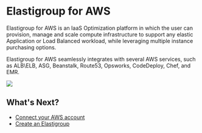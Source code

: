 # Elastigroup for AWS

Elastigroup for AWS is an IaaS Optimization platform in which the user can provision, manage and scale compute infrastructure to support any elastic Application or Load Balanced workload, while leveraging multiple instance purchasing options.

Elastigroup for AWS seamlessly integrates with several AWS services, such as ALB\ELB, ASG, Beanstalk, Route53, Opsworks, CodeDeploy, Chef, and EMR.

<img src="/elastigroup/_media/gettingstarted-elastigroup-arch-01.png" />

## What's Next?

- [Connect your AWS account](connect-your-cloud-provider/aws-account.md)
- [Create an Elastigroup](elastigroup/getting-started/create-an-elastigroup-for-aws.md)
